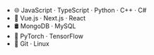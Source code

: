-   🌐 JavaScript · TypeScript · Python · C++ · C# 
-   🧩 Vue.js · Next.js · React
-   🛢 MongoDB · MySQL
-   🤖 PyTorch · TensorFlow
-   🚧 Git · Linux
